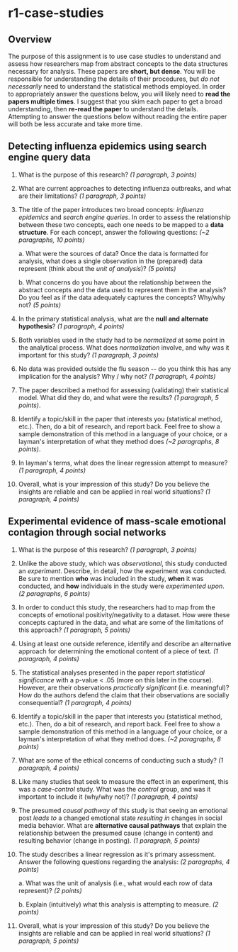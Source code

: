 # r1-case-studies

## Overview
The purpose of this assignment is to use case studies to understand and assess how researchers map from abstract concepts to the data structures necessary for analysis. These papers are **short, but dense**. You will be responsible for understanding the details of their procedures, but _do not necessarily_ need to understand the statistical methods employed. In order to appropriately answer the questions below, you will likely need to **read the papers multiple times**. I suggest that you skim each paper to get a broad understanding, then **re-read the paper** to understand the details. Attempting to answer the questions below without reading the entire paper will both be less accurate and take more time.

## Detecting influenza epidemics using search engine query data

1. What is the purpose of this research? _(1 paragraph, 3 points)_

2. What are current approaches to detecting influenza outbreaks, and what are their limitations? _(1 paragraph, 3 points)_

3. The title of the paper introduces two broad concepts: _influenza epidemics_ and _search engine queries_. In order to assess the relationship between these two concepts, each one needs to be mapped to a **data structure**. For each concept, answer the following questions: _(~2 paragraphs, 10 points)_

    a. What were the sources of data? Once the data is formatted for analysis, what does a single observation in the (prepared) data represent (think about the _unit of analysis_)? _(5 points)_

    b. What concerns do you have about the relationship between the abstract concepts and the data used to represent them in the analysis? Do you feel as if the data adequately captures the concepts? Why/why not? _(5 points)_

4. In the primary statistical analysis, what are the **null and alternate hypothesis**? _(1 paragraph, 4 points)_

5. Both variables used in the study had to be _normalized_ at some point in the analytical process. What does _normalization_ involve, and why was it important for this study? _(1 paragraph, 3 points)_

6. No data was provided outside the flu season -- do you think this has any implication for the analysis? Why / why not? _(1 paragraph, 4 points)_

7. The paper described a method for assessing (validating) their statistical model. What did they do, and what were the results? _(1 paragraph, 5 points)_.

8. Identify a topic/skill in the paper that interests you (statistical method, etc.). Then, do a bit of research, and report back. Feel free to show a sample demonstration of this method in a language of your choice, or a layman's interpretation of what they method does _(~2 paragraphs, 8 points)_.

9. In layman's terms, what does the linear regression attempt to measure? _(1 paragraph, 4 points)_

10. Overall, what is your impression of this study? Do you believe the insights are reliable and can be applied in real world situations? _(1 paragraph, 4 points)_


## Experimental evidence of mass-scale emotional contagion through social networks

1. What is the purpose of this research? _(1 paragraph, 3 points)_

2. Unlike the above study, which was _observational_, this study conducted an _experiment_. Describe, in detail, how the experiment was conducted. Be sure to mention **who** was included in the study, **when** it was conducted, and **how** individuals in the study were _experimented upon_. _(2 paragraphs, 6 points)_

3. In order to conduct this study, the researchers had to map from the concepts of emotional positivity/negativity to a dataset. How were these concepts captured in the data, and what are some of the limitations of this approach? _(1 paragraph, 5 points)_

4. Using at least one outside reference, identify and describe an alternative approach for determining the emotional content of a piece of text. _(1 paragraph, 4 points)_

5. The statistical analyses presented in the paper report _statistical significance_ with a p-value < .05 (more on this later in the course). However, are their observations _practically significant_ (i.e. meaningful)? How do the authors defend the claim that their observations are socially consequential? _(1 paragraph, 4 points)_

6. Identify a topic/skill in the paper that interests you (statistical method, etc.). Then, do a bit of research, and report back. Feel free to show a sample demonstration of this method in a language of your choice, or a layman's interpretation of what they method does. _(~2 paragraphs, 8 points)_

7. What are some of the ethical concerns of conducting such a study? _(1 paragraph, 4 points)_

8. Like many studies that seek to measure the effect in an experiment, this was a _case-control_ study. What was the _control_ group, and was it important to include it (why/why not)? _(1 paragraph, 4 points)_

9. The presumed _causal pathway_ of this study is that seeing an emotional post _leads to_ a changed emotional state _resulting in_ changes in social media behavior. What are **alternative causal pathways** that explain the relationship between the presumed cause (change in content) and resulting behavior (change in posting). _(1 paragraph, 5 points)_

10. The study describes a linear regression as it's primary assessment. Answer the following questions regarding the analysis: _(2 paragraphs, 4 points)_

    a. What was the unit of analysis (i.e., what would each row of data represent)? _(2 points)_

    b. Explain (intuitively) what this analysis is attempting to measure. _(2 points)_

11. Overall, what is your impression of this study? Do you believe the insights are reliable and can be applied in real world situations? _(1 paragraph, 5 points)_
